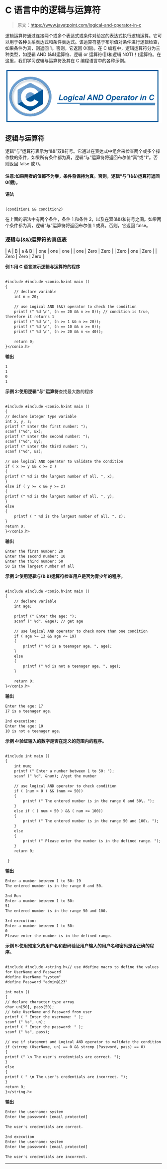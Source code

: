 # C 语言中的逻辑与运算符

> 原文：<https://www.javatpoint.com/logical-and-operator-in-c>

逻辑运算符通过连接两个或多个表达式或条件对给定的表达式执行逻辑运算。它可以用于各种关系表达式和条件表达式。该运算符基于布尔值对条件进行逻辑检查，如果条件为真，则返回 1。否则，它返回 0(假)。在 C 编程中，逻辑运算符分为三种类型，如逻辑 AND (&&)运算符、逻辑 or 运算符(||)和逻辑 NOT(！)运算符。在这里，我们学习逻辑与运算符及其在 C 编程语言中的各种示例。

![Logical AND Operator in C](img/1958b6fc5d7103a35237924af5d59743.png)

## 逻辑与运算符

逻辑“与”运算符表示为“&&”双&符号。它通过在表达式中组合来检查两个或多个操作数的条件，如果所有条件都为真，逻辑“与”运算符将返回布尔值“真”或“1”。否则返回 false 或 0。

#### 注意:如果两者的值都不为零，条件将保持为真。否则，逻辑“与”(&&)运算符返回 0(假)。

**语法**

```

(condition1 && condition2)

```

在上面的语法中有两个条件，条件 1 和条件 2，以及在双(&&)和符号之间。如果两个条件都为真，逻辑“与”运算符将返回布尔值 1 或真。否则，它返回 false。

### 逻辑与(&&)运算符的真值表

| A | B | a & B |
| one | one | one |
| one | Zero | Zero |
| Zero | one | Zero |
| Zero | Zero | Zero |

**例 1:用 C 语言演示逻辑与运算符的程序**

```

#include #include <conio.h>int main ()
{
	// declare variable
	int n = 20;

	// use Logical AND (&&) operator to check the condition
	printf (" %d \n", (n == 20 && n >= 8)); // condition is true, therefore it returns 1
	printf (" %d \n", (n >= 1 && n >= 20));
	printf (" %d \n", (n == 10 && n >= 0));
	printf (" %d \n", (n >= 20 && n <= 40));

	return 0;
}</conio.h> 
```

**输出**

```
1
1
0
1

```

**示例 2:使用逻辑“与”运算符**查找最大数的程序

```

#include #include <conio.h>int main ()
{
// declare integer type variable
int x, y, z;
printf (" Enter the first number: ");
scanf ("%d", &x);
printf (" Enter the second number: ");
scanf ("%d", &y);
printf (" Enter the third number: ");
scanf ("%d", &z);

// use logical AND operator to validate the condition
if ( x >= y && x >= z )
{
printf (" %d is the largest number of all. ", x);
}
else if ( y >= x && y >= z)
{
printf (" %d is the largest number of all. ", y);
}
else
{
	printf ( " %d is the largest number of all. ", z);
}
return 0;
}</conio.h> 
```

**输出**

```
Enter the first number: 20
Enter the second number: 10
Enter the third number: 50
50 is the largest number of all

```

**示例 3:使用逻辑与(& &)运算符检查用户是否为青少年的程序。**

```

#include #include <conio.h>int main ()
{
	// declare variable
	int age;

	printf (" Enter the age: ");
	scanf (" %d", &age); // get age

	// use logical AND operator to check more than one condition
	if ( age >= 13 && age <= 19) 
	{
		printf (" %d is a teenager age. ", age);
	}
	else
	{
		printf (" %d is not a teenager age. ", age);
	}

	return 0;
}</conio.h> 
```

**输出**

```
Enter the age: 17
17 is a teenager age.

2nd execution:
Enter the age: 10
10 is not a teenager age.

```

**示例 4:验证输入的数字是否在定义的范围内的程序。**

```

#include int main ()
{
	int num;
	printf (" Enter a number between 1 to 50: ");
	scanf (" %d", &num); //get the number

	// use logical AND operator to check condition
	if ( (num > 0 ) && (num <= 50))
	{
		printf (" The entered number is in the range 0 and 50\. ");
	}
	else if ( ( num > 50 ) && ( num <= 100))
	{
		printf (" The entered number is in the range 50 and 100\. ");
	}
	else
	{
		printf (" Please enter the number is in the defined range. ");
	}
	return 0;

 } 
```

**输出**

```
Enter a number between 1 to 50: 19
The entered number is in the range 0 and 50.

2nd Run 
Enter a number between 1 to 50:
51
The entered number is in the range 50 and 100.

3rd execution:
Enter a number between 1 to 50:
0
Please enter the number is in the defined range.

```

**示例 5:使用预定义的用户名和密码验证用户输入的用户名和密码是否正确的程序。**

```

#include #include <string.h>// use #define macro to define the values for UserName and Password
#define UserName "system"
#define Password "admin@123"

int main ()
{
// declare character type array
char un[50], pass[50];
// take UserName and Password from user
printf ( " Enter the username: " );
scanf (" %s", un);
printf ( " Enter the password: " );
scanf (" %s", pass);

// use if statement and Logical AND operator to validate the condition
if (strcmp (UserName, un) == 0 && strcmp (Password, pass) == 0)
{
printf (" \n The user's credentials are correct. ");
}
else
{
printf ( " \n The user's credentials are incorrect. ");
}
return 0;
}</string.h> 
```

**输出**

```
Enter the username: system
Enter the password: [email protected]

The user's credentials are correct.

2nd execution
Enter the username: system
Enter the password: [email protected]

The user's credentials are incorrect.

```

* * *